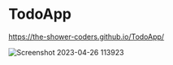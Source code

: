# TodoApp
https://the-shower-coders.github.io/TodoApp/

![Screenshot 2023-04-26 113923](https://user-images.githubusercontent.com/77299279/234519818-ad365fe6-2d78-48c2-ad52-3de2df8011dc.png)

